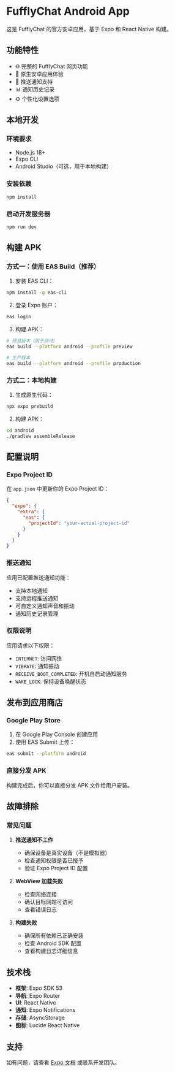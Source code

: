 # FufflyChat Android App

这是 FufflyChat 的官方安卓应用，基于 Expo 和 React Native 构建。

## 功能特性

- 🌐 完整的 FufflyChat 网页功能
- 📱 原生安卓应用体验
- 🔔 推送通知支持
- 📊 通知历史记录
- ⚙️ 个性化设置选项

## 本地开发

### 环境要求

- Node.js 18+
- Expo CLI
- Android Studio（可选，用于本地构建）

### 安装依赖

```bash
npm install
```

### 启动开发服务器

```bash
npm run dev
```

## 构建 APK

### 方式一：使用 EAS Build（推荐）

1. 安装 EAS CLI：
```bash
npm install -g eas-cli
```

2. 登录 Expo 账户：
```bash
eas login
```

3. 构建 APK：
```bash
# 预览版本（用于测试）
eas build --platform android --profile preview

# 生产版本
eas build --platform android --profile production
```

### 方式二：本地构建

1. 生成原生代码：
```bash
npx expo prebuild
```

2. 构建 APK：
```bash
cd android
./gradlew assembleRelease
```

## 配置说明

### Expo Project ID

在 `app.json` 中更新你的 Expo Project ID：

```json
{
  "expo": {
    "extra": {
      "eas": {
        "projectId": "your-actual-project-id"
      }
    }
  }
}
```

### 推送通知

应用已配置推送通知功能：
- 支持本地通知
- 支持远程推送通知
- 可自定义通知声音和振动
- 通知历史记录管理

### 权限说明

应用请求以下权限：
- `INTERNET`: 访问网络
- `VIBRATE`: 通知振动
- `RECEIVE_BOOT_COMPLETED`: 开机自启动通知服务
- `WAKE_LOCK`: 保持设备唤醒状态

## 发布到应用商店

### Google Play Store

1. 在 Google Play Console 创建应用
2. 使用 EAS Submit 上传：
```bash
eas submit --platform android
```

### 直接分发 APK

构建完成后，你可以直接分发 APK 文件给用户安装。

## 故障排除

### 常见问题

1. **推送通知不工作**
   - 确保设备是真实设备（不是模拟器）
   - 检查通知权限是否已授予
   - 验证 Expo Project ID 配置

2. **WebView 加载失败**
   - 检查网络连接
   - 确认目标网站可访问
   - 查看错误日志

3. **构建失败**
   - 确保所有依赖已正确安装
   - 检查 Android SDK 配置
   - 查看构建日志详细信息

## 技术栈

- **框架**: Expo SDK 53
- **导航**: Expo Router
- **UI**: React Native
- **通知**: Expo Notifications
- **存储**: AsyncStorage
- **图标**: Lucide React Native

## 支持

如有问题，请查看 [Expo 文档](https://docs.expo.dev/) 或联系开发团队。